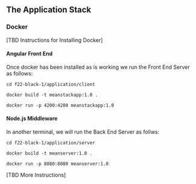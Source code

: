 ## The Application Stack

### Docker

[TBD Instructions for Installing Docker]

#### Angular Front End
Once docker has been installed as is working we run the Front End Server as follows:

`cd f22-black-1/application/client`

`docker build -t meanstackapp:1.0 .`

`docker run -p 4200:4200 meanstackapp:1.0`

#### Node.js Middleware

In another terminal, we will run the Back End Server as follws:

`cd f22-black-1/application/server`

`docker build -t meanserver:1.0 .`

`docker run -p 8080:8080 meanserver:1.0`


[TBD More Instructions]
